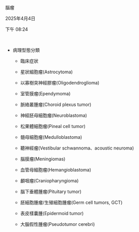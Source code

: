 腦瘤

2025年4月4日

下午 08:24

 

- 病理型態分類

  - 臨床症狀

  - 星狀細胞瘤(Astrocytoma)

  - 以寡樹突神經膠瘤(Oligodendroglioma)

  - 室管膜瘤(Ependymoma)

  - 脈絡叢腫瘤(Choroid plexus tumor)

  - 神經胚母細胞瘤(Neuroblastoma)

  - 松果體細胞瘤(Pineal cell tumor)

  - 髓母細胞瘤(Medulloblastoma)

  - 聽神經瘤(Vestibular schwannoma、acoustic neuroma)

  - 腦膜瘤(Meningiomas)

  - 血管母細胞瘤(Hemangioblastoma)

  - 顱咽瘤(Craniopharyngioma)

  - 腦下垂體腫瘤(Pituitary tumor)

  - 胚細胞腫瘤/生殖細胞腫瘤(Germ cell tumors, GCT)

  - 表皮樣囊腫(Epidermoid tumor)

  - 大腦假性腫瘤(Pseudotumor cerebri)
